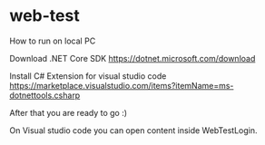 # web-test

How to run on local PC

Download .NET Core SDK
https://dotnet.microsoft.com/download

Install C# Extension for visual studio code
https://marketplace.visualstudio.com/items?itemName=ms-dotnettools.csharp

After that you are ready to go :)

On Visual studio code you can open content inside WebTestLogin. 
